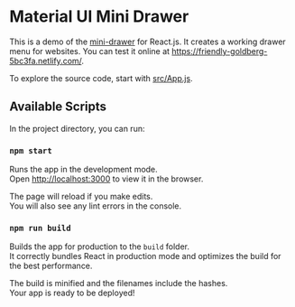 # Material UI Mini Drawer

This is a demo of the [mini-drawer](https://material-ui-next.com/demos/drawers/) for React.js. It creates a working drawer menu for websites. You can test it online at https://friendly-goldberg-5bc3fa.netlify.com/.

To explore the source code, start with [src/App.js](https://github.com/ayushikhetan/customisedDrawer/blob/master/src/App.js).

## Available Scripts

In the project directory, you can run:

### `npm start`

Runs the app in the development mode.<br>
Open [http://localhost:3000](http://localhost:3000) to view it in the browser.

The page will reload if you make edits.<br>
You will also see any lint errors in the console.

### `npm run build`

Builds the app for production to the `build` folder.<br>
It correctly bundles React in production mode and optimizes the build for the best performance.

The build is minified and the filenames include the hashes.<br>
Your app is ready to be deployed!
